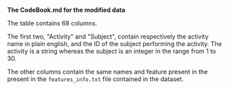 **The CodeBook.md for the modified data**

The table contains 68 columns.

The first two, "Activity" and "Subject", contain respectively the activity name in plain english, and the ID of the subject performing the activity. The activity is a string whereas the subject is an integer in the range from 1 to 30. 

The other columns contain the same names and feature present in the  present in the `features_info.txt` file contained in the dataset.